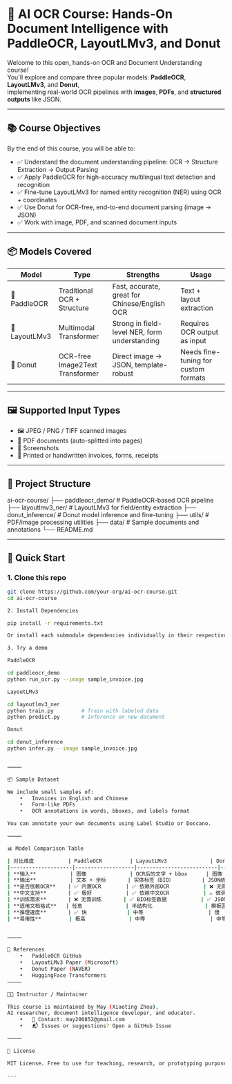 # 🧠 AI OCR Course: Hands-On Document Intelligence with PaddleOCR, LayoutLMv3, and Donut

Welcome to this open, hands-on OCR and Document Understanding course!  
You'll explore and compare three popular models: **PaddleOCR**, **LayoutLMv3**, and **Donut**,  
implementing real-world OCR pipelines with **images**, **PDFs**, and **structured outputs** like JSON.

---

## 📚 Course Objectives

By the end of this course, you will be able to:

- ✅ Understand the document understanding pipeline: OCR → Structure Extraction → Output Parsing
- ✅ Apply PaddleOCR for high-accuracy multilingual text detection and recognition
- ✅ Fine-tune LayoutLMv3 for named entity recognition (NER) using OCR + coordinates
- ✅ Use Donut for OCR-free, end-to-end document parsing (image → JSON)
- ✅ Work with image, PDF, and scanned document inputs

---

## 📦 Models Covered

| Model        | Type                         | Strengths                                     | Usage |
|--------------|------------------------------|-----------------------------------------------|-------|
| 🥇 PaddleOCR | Traditional OCR + Structure  | Fast, accurate, great for Chinese/English OCR | Text + layout extraction |
| 🥈 LayoutLMv3 | Multimodal Transformer       | Strong in field-level NER, form understanding | Requires OCR output as input |
| 🥉 Donut     | OCR-free Image2Text Transformer | Direct image → JSON, template-robust        | Needs fine-tuning for custom formats |

---

## 🖼️ Supported Input Types

- 🖼️ JPEG / PNG / TIFF scanned images
- 📄 PDF documents (auto-splitted into pages)
- 📸 Screenshots
- 🧾 Printed or handwritten invoices, forms, receipts

---

## 📂 Project Structure

ai-ocr-course/
├── paddleocr_demo/          # PaddleOCR-based OCR pipeline
├── layoutlmv3_ner/          # LayoutLMv3 for field/entity extraction
├── donut_inference/         # Donut model inference and fine-tuning
├── utils/                   # PDF/image processing utilities
├── data/                    # Sample documents and annotations
└── README.md

---

## 🚀 Quick Start

### 1. Clone this repo

```bash
git clone https://github.com/your-org/ai-ocr-course.git
cd ai-ocr-course

2. Install Dependencies

pip install -r requirements.txt

Or install each submodule dependencies individually in their respective folders.

3. Try a demo

PaddleOCR

cd paddleocr_demo
python run_ocr.py --image sample_invoice.jpg

LayoutLMv3

cd layoutlmv3_ner
python train.py         # Train with labeled data
python predict.py       # Inference on new document

Donut

cd donut_inference
python infer.py --image sample_invoice.jpg


⸻

📦 Sample Dataset

We include small samples of:
	•	Invoices in English and Chinese
	•	Form-like PDFs
	•	OCR annotations in words, bboxes, and labels format

You can annotate your own documents using Label Studio or Doccano.

⸻

📊 Model Comparison Table

| 对比维度           | PaddleOCR         | LayoutLMv3              | Donut                  |
|--------------------|-------------------|--------------------------|------------------------|
| **输入**           | 图像              | OCR后的文字 + bbox      | 图像                   |
| **输出**           | 文本 + 坐标       | 实体标签（BIO）         | JSON结构               |
| **是否依赖OCR**    | ✅ 内置OCR        | ✅ 依赖外部OCR           | ❌ 无需OCR             |
| **中文支持**       | ✅ 极好           | ✅ 依赖中文OCR           | ⚠️ 微调后可用         |
| **训练需求**       | ❌ 无需训练       | ✅ BIO标签数据           | ✅ JSON标签数据        |
| **适用文档格式**   | 任意              | 半结构化                 | 模板固定文档           |
| **推理速度**       | ✅ 快             | 中等                     | 慢                     |
| **易用性**         | 极高              | 中等                     | 中等偏高               |


⸻

📖 References
	•	PaddleOCR GitHub
	•	LayoutLMv3 Paper (Microsoft)
	•	Donut Paper (NAVER)
	•	HuggingFace Transformers
⸻

👩‍🏫 Instructor / Maintainer

This course is maintained by May (Xiaoting Zhou),
AI researcher, document intelligence developer, and educator.
	•	💌 Contact: may200852@gmail.com
	•	📬 Issues or suggestions? Open a GitHub Issue

⸻

🔖 License

MIT License. Free to use for teaching, research, or prototyping purposes.

---
